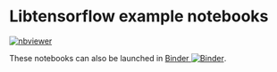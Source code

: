 # Libtensorflow example notebooks

[![nbviewer](https://raw.githubusercontent.com/jupyter/design/master/logos/Badges/nbviewer_badge.svg)](https://nbviewer.org/github/EntropyOrg/perl-AI-TensorFlow-Libtensorflow/tree/master/notebook/)

These notebooks can also be launched in
<a href="https://mybinder.org/v2/gh/EntropyOrg/perl-AI-TensorFlow-Libtensorflow/master">Binder <img src="https://mybinder.org/badge_logo.svg" alt="Binder" /></a>.
